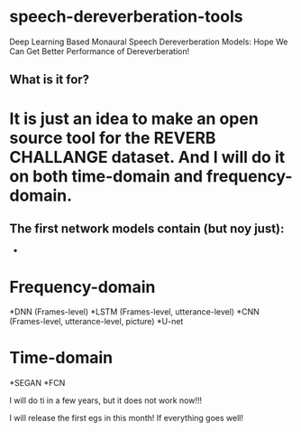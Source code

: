 # speech-dereverberation-tools
Deep Learning Based Monaural Speech Dereverberation Models: Hope We Can Get Better Performance of Dereverberation! 

## What is it for? 
# It is just an idea to make an open source tool for the REVERB CHALLANGE dataset. And I will do it on both time-domain and frequency-domain. 

## The first network models contain (but noy just):
*
# Frequency-domain
*DNN (Frames-level)
*LSTM (Frames-level, utterance-level)
*CNN (Frames-level, utterance-level, picture)
*U-net
# Time-domain
*SEGAN
*FCN


I will do ti in a few years, but it does not work now!!!

I will release the first egs in this month! If everything goes well!
